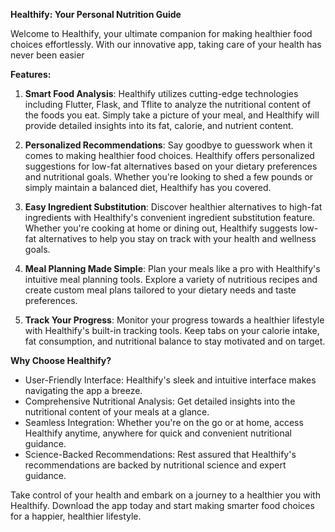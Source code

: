 **Healthify: Your Personal Nutrition Guide**

Welcome to Healthify, your ultimate companion for making healthier food choices effortlessly. With our innovative app, taking care of your health has never been easier

**Features:**

1. **Smart Food Analysis**: Healthify utilizes cutting-edge technologies including Flutter, Flask, and Tflite to analyze the nutritional content of the foods you eat. Simply take a picture of your meal, and Healthify will provide detailed insights into its fat, calorie, and nutrient content.

2. **Personalized Recommendations**: Say goodbye to guesswork when it comes to making healthier food choices. Healthify offers personalized suggestions for low-fat alternatives based on your dietary preferences and nutritional goals. Whether you're looking to shed a few pounds or simply maintain a balanced diet, Healthify has you covered.

3. **Easy Ingredient Substitution**: Discover healthier alternatives to high-fat ingredients with Healthify's convenient ingredient substitution feature. Whether you're cooking at home or dining out, Healthify suggests low-fat alternatives to help you stay on track with your health and wellness goals.

4. **Meal Planning Made Simple**: Plan your meals like a pro with Healthify's intuitive meal planning tools. Explore a variety of nutritious recipes and create custom meal plans tailored to your dietary needs and taste preferences.

5. **Track Your Progress**: Monitor your progress towards a healthier lifestyle with Healthify's built-in tracking tools. Keep tabs on your calorie intake, fat consumption, and nutritional balance to stay motivated and on target.

**Why Choose Healthify?**

- User-Friendly Interface: Healthify's sleek and intuitive interface makes navigating the app a breeze.
- Comprehensive Nutritional Analysis: Get detailed insights into the nutritional content of your meals at a glance.
- Seamless Integration: Whether you're on the go or at home, access Healthify anytime, anywhere for quick and convenient nutritional guidance.
- Science-Backed Recommendations: Rest assured that Healthify's recommendations are backed by nutritional science and expert guidance.

Take control of your health and embark on a journey to a healthier you with Healthify. Download the app today and start making smarter food choices for a happier, healthier lifestyle.